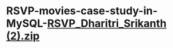 # RSVP-movies-case-study-in-MySQL-[RSVP_Dharitri_Srikanth (2).zip](https://github.com/Dharitri-2022ds/RSVP-movies-case-study-in-MySQL-/files/10891709/RSVP_Dharitri_Srikanth.2.zip)
